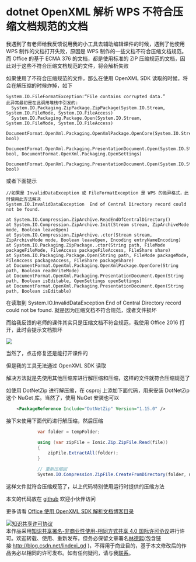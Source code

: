 # dotnet OpenXML 解析 WPS 不符合压缩文档规范的文档

我遇到了有老师给我反馈说用我的小工具去辅助编辑课件的时候，遇到了他使用 WPS 制作的文档打开失败，原因是 WPS 制作的一些文档不符合压缩文档规范。而 Office 的基于 ECMA 376 的文档，都是使用标准的 ZIP 压缩规范的文档，因此对于这些不符合压缩文档规范的文件，将会解析失败

<!--more-->
<!-- CreateTime:2021/1/7 15:02:35 -->

<!-- 发布 -->

如果使用了不符合压缩规范的文件，那么在使用 OpenXML SDK 读取的时候，将会在解压缩的时候炸掉，如下

```
System.IO.FileFormatException:“File contains corrupted data.”
此异常最初是在此调用堆栈中引发的: 
  System.IO.Packaging.ZipPackage.ZipPackage(System.IO.Stream, System.IO.FileMode, System.IO.FileAccess)
  System.IO.Packaging.Package.Open(System.IO.Stream, System.IO.FileMode, System.IO.FileAccess)
  DocumentFormat.OpenXml.Packaging.OpenXmlPackage.OpenCore(System.IO.Stream, bool)
  DocumentFormat.OpenXml.Packaging.PresentationDocument.Open(System.IO.Stream, bool, DocumentFormat.OpenXml.Packaging.OpenSettings)
  DocumentFormat.OpenXml.Packaging.PresentationDocument.Open(System.IO.Stream, bool)  
```

或者下面提示

```
//如果是 InvalidDataException 或 FileFormatException 是 WPS 的诡异格式，此时使用此方法解决
System.IO.InvalidDataException	End of Central Directory record could not be found.	

at System.IO.Compression.ZipArchive.ReadEndOfCentralDirectory()
at System.IO.Compression.ZipArchive.Init(Stream stream, ZipArchiveMode mode, Boolean leaveOpen)
at System.IO.Compression.ZipArchive..ctor(Stream stream, ZipArchiveMode mode, Boolean leaveOpen, Encoding entryNameEncoding)
at System.IO.Packaging.ZipPackage..ctor(String path, FileMode packageFileMode, FileAccess packageFileAccess, FileShare share)
at System.IO.Packaging.Package.Open(String path, FileMode packageMode, FileAccess packageAccess, FileShare packageShare)
at DocumentFormat.OpenXml.Packaging.OpenXmlPackage.OpenCore(String path, Boolean readWriteMode)
at DocumentFormat.OpenXml.Packaging.PresentationDocument.Open(String path, Boolean isEditable, OpenSettings openSettings)
at DocumentFormat.OpenXml.Packaging.PresentationDocument.Open(String path, Boolean isEditable)
```

在读取到 System.IO.InvalidDataException End of Central Directory record could not be found. 就是因为压缩文档不符合规范，或者文件损坏

而给我反馈的老师的课件其实只是压缩文档不符合规范，我使用 Office 2016 打开，此时会提示文档损坏

<!-- ![](image/dotnet OpenXML 解析 WPS 不符合压缩文档规范的文档/dotnet OpenXML 解析 WPS 不符合压缩文档规范的文档0.png) -->

![](http://cdn.lindexi.site/lindexi%2F2021171579876.jpg)

当然了，点击修复还是能打开课件的

但是我的工具无法通过 OpenXML SDK 读取

解决方法就是先使用其他压缩库进行解压缩和压缩，这样的文件就符合压缩规范了

如使用 DotNetZip 进行解压缩，在 csproj 上添加下面代码，用来安装 DotNetZip 这个 NuGet 库。当然了，使用 NuGet 安装也可以

```xml
    <PackageReference Include="DotNetZip" Version="1.15.0" />
```

接下来使用下面代码进行解压缩，然后压缩

```csharp
            var folder = tempFolder;

            using (var zipFile = Ionic.Zip.ZipFile.Read(file))
            {
                zipFile.ExtractAll(folder);
            }

            // 重新压缩回
            System.IO.Compression.ZipFile.CreateFromDirectory(folder, newZipFile);
```

这样文件就符合压缩规范了，以上代码特别使用运行时提供的压缩方法

本文的代码放在 [github](https://github.com/lindexi/lindexi_gd/tree/2ce10a89/NairjelbibelLuqeefufejelnoche) 欢迎小伙伴访问

更多请看 [Office 使用 OpenXML SDK 解析文档博客目录](https://blog.lindexi.com/post/Office-%E4%BD%BF%E7%94%A8-OpenXML-SDK-%E8%A7%A3%E6%9E%90%E6%96%87%E6%A1%A3%E5%8D%9A%E5%AE%A2%E7%9B%AE%E5%BD%95.html )

<a rel="license" href="http://creativecommons.org/licenses/by-nc-sa/4.0/"><img alt="知识共享许可协议" style="border-width:0" src="https://i.creativecommons.org/l/by-nc-sa/4.0/88x31.png" /></a><br />本作品采用<a rel="license" href="http://creativecommons.org/licenses/by-nc-sa/4.0/">知识共享署名-非商业性使用-相同方式共享 4.0 国际许可协议</a>进行许可。欢迎转载、使用、重新发布，但务必保留文章署名[林德熙](http://blog.csdn.net/lindexi_gd)(包含链接:http://blog.csdn.net/lindexi_gd )，不得用于商业目的，基于本文修改后的作品务必以相同的许可发布。如有任何疑问，请与我[联系](mailto:lindexi_gd@163.com)。
